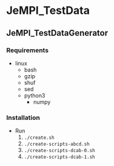# JeMPI_TestData

## JeMPI_TestDataGenerator

### Requirements
- linux 
  - bash
  - gzip
  - shuf
  - sed
  - python3
    - numpy

### Installation
- Run
  1. ```./create.sh```
  2. ```./create-scripts-abcd.sh```
  3. ```./create-scripts-dcab-0.sh```
  4. ```./create-scripts-dcab-1.sh```  

